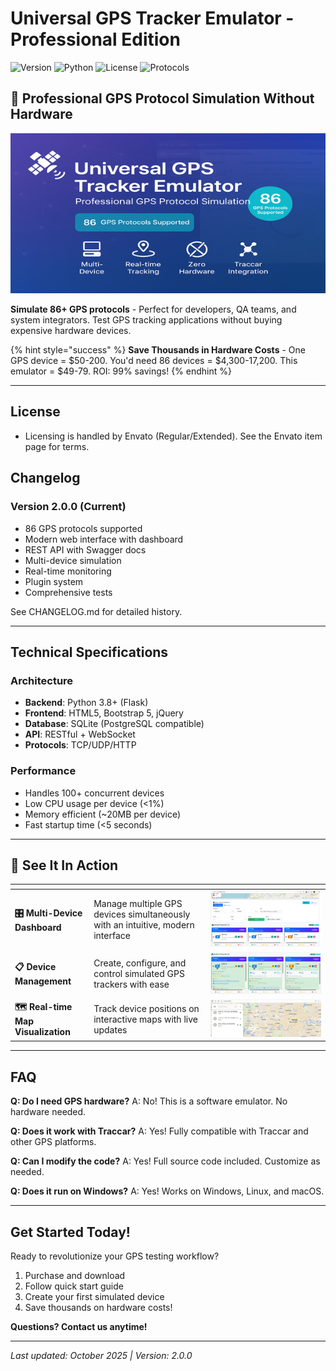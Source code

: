# Universal GPS Tracker Emulator - Professional Edition

![Version](https://img.shields.io/badge/version-2.0.0-blue.svg)
![Python](https://img.shields.io/badge/python-3.8%2B-brightgreen.svg)
![License](https://img.shields.io/badge/license-Envato-blue.svg)
![Protocols](https://img.shields.io/badge/protocols-86%2B-success.svg)

## 🎯 Professional GPS Protocol Simulation Without Hardware

![GPS Tracker Emulator Dashboard](/.gitbook/assets/screenshots/preview.png)

**Simulate 86+ GPS protocols** - Perfect for developers, QA teams, and system integrators. Test GPS tracking applications without buying expensive hardware devices.

{% hint style="success" %}
**Save Thousands in Hardware Costs** - One GPS device = $50-200. You'd need 86 devices = $4,300-17,200. This emulator = $49-79. ROI: 99% savings!
{% endhint %}

---

## License
- Licensing is handled by Envato (Regular/Extended). See the Envato item page for terms.

## Changelog

### Version 2.0.0 (Current)
- 86 GPS protocols supported
- Modern web interface with dashboard
- REST API with Swagger docs
- Multi-device simulation
- Real-time monitoring
- Plugin system
- Comprehensive tests

See CHANGELOG.md for detailed history.

---

##  Technical Specifications

### Architecture
- **Backend**: Python 3.8+ (Flask)
- **Frontend**: HTML5, Bootstrap 5, jQuery
- **Database**: SQLite (PostgreSQL compatible)
- **API**: RESTful + WebSocket
- **Protocols**: TCP/UDP/HTTP

### Performance
- Handles 100+ concurrent devices
- Low CPU usage per device (<1%)
- Memory efficient (~20MB per device)
- Fast startup time (<5 seconds)

---

## 📸 See It In Action

<table data-view="cards">
  <thead>
    <tr>
      <th></th>
      <th></th>
      <th></th>
    </tr>
  </thead>
  <tbody>
    <tr>
      <td><strong>🎛️ Multi-Device Dashboard</strong></td>
      <td>Manage multiple GPS devices simultaneously with an intuitive, modern interface</td>
      <td><img src="/.gitbook/assets/screenshots/see_It_In_action_multi_devices.png" alt="Dashboard"></td>
    </tr>
    <tr>
      <td><strong>📋 Device Management</strong></td>
      <td>Create, configure, and control simulated GPS trackers with ease</td>
      <td><img src="/.gitbook/assets/screenshots/screen2.jpg" alt="Device Management"></td>
    </tr>
    <tr>
      <td><strong>🗺️ Real-time Map Visualization</strong></td>
      <td>Track device positions on interactive maps with live updates</td>
      <td><img src="/.gitbook/assets/screenshots/screen3.jpg" alt="Map View"></td>
    </tr>
  </tbody>
</table>

---

##  FAQ

**Q: Do I need GPS hardware?**
A: No! This is a software emulator. No hardware needed.

**Q: Does it work with Traccar?**
A: Yes! Fully compatible with Traccar and other GPS platforms.

**Q: Can I modify the code?**
A: Yes! Full source code included. Customize as needed.

**Q: Does it run on Windows?**
A: Yes! Works on Windows, Linux, and macOS.

---

##  Get Started Today!

Ready to revolutionize your GPS testing workflow?

1. Purchase and download
2. Follow quick start guide
3. Create your first simulated device
4. Save thousands on hardware costs!

**Questions? Contact us anytime!**

---

*Last updated: October 2025 | Version: 2.0.0*





